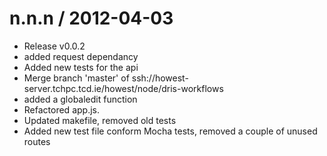 
n.n.n / 2012-04-03 
==================

  * Release v0.0.2
  * added request dependancy
  * Added new tests for the api
  * Merge branch 'master' of ssh://howest-server.tchpc.tcd.ie/howest/node/dris-workflows
  * added a globaledit function
  * Refactored app.js.
  * Updated makefile, removed old tests
  * Added new test file conform Mocha tests, removed a couple of unused routes
